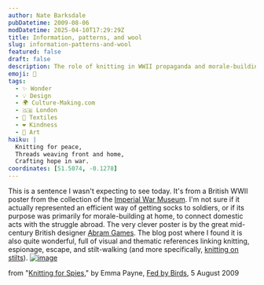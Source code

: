 ```yaml
---
author: Nate Barksdale
pubDatetime: 2009-08-06
modDatetime: 2025-04-10T17:29:29Z
title: Information, patterns, and wool
slug: information-patterns-and-wool
featured: false
draft: false
description: The role of knitting in WWII propaganda and morale-building.
emoji: 🧶
tags:
  - ✨ Wonder
  - 💡 Design
  - 🌍 Culture-Making.com
  - 🇬🇧 London
  - 🧵 Textiles
  - ❤️ Kindness
  - 🎨 Art
haiku: |
  Knitting for peace,  
  Threads weaving front and home,  
  Crafting hope in war.
coordinates: [51.5074, -0.1278]
---
```


This is a sentence I wasn't expecting to see today. It's from a British WWII poster from the collection of the [Imperial War Museum](http://web.archive.org/web/20061004045231/http://www.iwmcollections.org.uk/dbtw-wpd/exec/dbtwpub.dll?AC=NEXT_RECORD). I'm not sure if it actually represented an efficient way of getting socks to soldiers, or if its purpose was primarily for morale-building at home, to connect domestic acts with the struggle abroad. The very clever poster is by the great mid-century British designer [Abram Games](http://en.wikipedia.org/wiki/Abram_Games). The blog post where I found it is also quite wonderful, full of visual and thematic references linking knitting, espionage, escape, and stilt-walking (and more specifically, [knitting on stilts](http://www.abelard.org/france/les_landes_forestry_industry1.php)). [![image](http://culture-making.com/media/knitspy3.jpg)](http://www.fedbybirds.com/2009/08/knitting_for_spies.html)

from "[Knitting for Spies](https://www.google.com/search?q=%22Knitting%20for%20Spies%22%20fedbybirds.com)," by Emma Payne, [Fed by Birds](http://web.archive.org/web/20140813224454/http://www.fedbybirds.com/2009/08/knitting_for_spies.html), 5 August 2009
